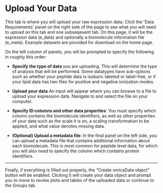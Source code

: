 # Upload Your Data

This tab is where you will upload your raw expression data.  Click the 'Data Requirements' panel on the right side of the page to see what you will need to upload on this tab and one subseqeuent tab.  On this page, it will be the expression data (e_data) and optionally a biomolecule information file (e_meta).  Example datasets are provided for download on the home page.

On the left column of panels, you will be prompted to specify the following in roughly this order:

- **Specify the type of data** you are uploading.  This will determine the type of analysis that will be performed.  Some datatypes have sub-options such as whether your peptide data is isobaric labeled or label-free, or if your lipid data has two files for positive and negative ionization modes.

- **Upload your data** An input will appear where you can browse to a file to upload your expression data.  Navigate to and select the file on your computer.

- **Specify ID columns and other data properties**:  You must specify which column contains the biomolecule identifiers, as well as other properties of your data such as the scale it is on, a scaling transformation to be applied, and what value denotes missing data.

- **(Optional) Upload a metadata file**:  In the final panel on the left side, you can upload a metadata file that contains additional information about each biomolecule.  This is most common for peptide level data, for which you will also need to specify the column which contains protein identifiers.

****

Finally, if everything is filled out properly, the "Create omicsData object" button will be enabled.  Clicking it will create your data object and prompt you to move to review plots and tables of the uploaded data or continue to the Groups tab.
